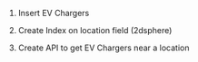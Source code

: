 1. Insert EV Chargers

2. Create Index on location field (2dsphere)
3. Create API to get EV Chargers near a location
